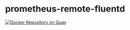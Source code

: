 # prometheus-remote-fluentd

[![Docker Repository on Quay](https://quay.io/repository/ryotarai/prometheus-remote-fluentd/status "Docker Repository on Quay")](https://quay.io/repository/ryotarai/prometheus-remote-fluentd)

